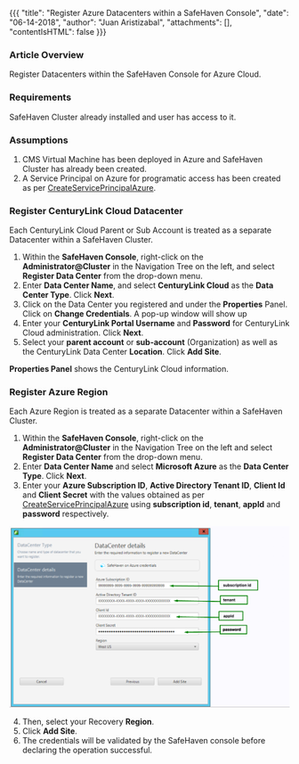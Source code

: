 {{{
  "title": "Register Azure Datacenters within a SafeHaven Console",
  "date": "06-14-2018",
  "author": "Juan Aristizabal",
  "attachments": [],
  "contentIsHTML": false
}}}

### Article Overview
Register Datacenters within the SafeHaven Console for Azure Cloud.

### Requirements
SafeHaven Cluster already installed and user has access to it.

### Assumptions
1. CMS Virtual Machine has been deployed in Azure and SafeHaven Cluster has already been created.
2. A Service Principal on Azure for programatic access has been created as per [CreateServicePrincipalAzure](CreateServicePrincipalAzure.md).

### Register CenturyLink Cloud Datacenter
Each CenturyLink Cloud Parent or Sub Account is treated as a separate Datacenter within a SafeHaven Cluster.

1. Within the **SafeHaven Console**, right-click on the **Administrator@Cluster** in the Navigation Tree on the left, and select **Register Data Center** from the drop-down menu.
2. Enter **Data Center Name**, and select **CenturyLink Cloud** as the **Data Center Type**. Click **Next**.
3. Click on the Data Center you registered and under the **Properties** Panel. Click on **Change Credentials**. A pop-up window will show up
4. Enter your **CenturyLink Portal Username** and **Password** for CenturyLink Cloud administration. Click **Next**.
5. Select your **parent account** or **sub-account** (Organization) as well as the CenturyLink Data Center **Location**. Click **Add Site**.

**Properties Panel** shows the CenturyLink Cloud information.


### Register Azure Region
Each Azure Region is treated as a separate Datacenter within a SafeHaven Cluster.

1. Within the **SafeHaven Console**, right-click on the **Administrator@Cluster** in the Navigation Tree on the left and select **Register Data Center** from the drop-down menu.
2. Enter **Data Center Name** and select **Microsoft Azure** as the **Data Center Type**. Click **Next**.
3. Enter your **Azure Subscription ID**,  **Active Directory Tenant ID**, **Client Id** and **Client Secret** with the values obtained as per [CreateServicePrincipalAzure](CreateServicePrincipalAzure.md) using **subscription id**, **tenant**, **appId** and **password** respectively. 

![ScreenShot](AzureSiteRegistration.png)

4. Then, select your Recovery **Region**.
5. Click **Add Site**.
6. The credentials will be validated by the SafeHaven console before declaring the operation successful.
